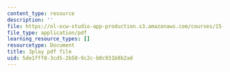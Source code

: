 ```yaml
---
content_type: resource
description: ''
file: https://ol-ocw-studio-app-production.s3.amazonaws.com/courses/15-031j-energy-decisions-markets-and-policies-spring-2012/5de1fff83cd52b509c2cb0c931b8b2ad_-WapZQ_LwFM.pdf
file_type: application/pdf
learning_resource_types: []
resourcetype: Document
title: 3play pdf file
uid: 5de1fff8-3cd5-2b50-9c2c-b0c931b8b2ad
---
```

